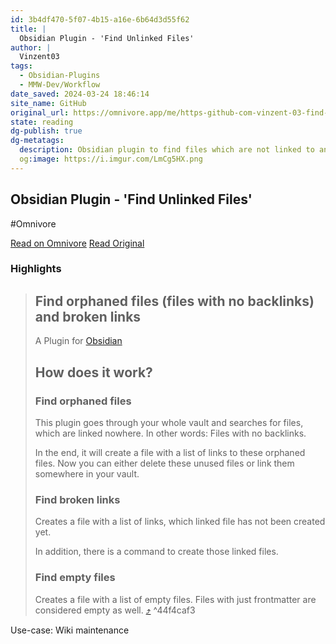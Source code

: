 ```yaml
---
id: 3b4df470-5f07-4b15-a16e-6b64d3d55f62
title: |
  Obsidian Plugin - 'Find Unlinked Files'
author: |
  Vinzent03
tags:
  - Obsidian-Plugins
  - MMW-Dev/Workflow
date_saved: 2024-03-24 18:46:14
site_name: GitHub
original_url: https://omnivore.app/me/https-github-com-vinzent-03-find-unlinked-files-blob-main-readme-18e6efeba91
state: reading
dg-publish: true
dg-metatags:
  description: Obsidian plugin to find files which are not linked to and may be lost in your vault.
  og:image: https://i.imgur.com/LmCg5HX.png
---
```


## Obsidian Plugin - 'Find Unlinked Files'
#Omnivore

[Read on Omnivore](https://omnivore.app/me/https-github-com-vinzent-03-find-unlinked-files-blob-main-readme-18e6efeba91)
[Read Original](https://github.com/Vinzent03/find-unlinked-files/blob/main/README.md)

### Highlights

> ## Find orphaned files (files with no backlinks) and broken links
> 
> [](#find-orphaned-files-files-with-no-backlinks-and-broken-links)
> 
> A Plugin for [Obsidian](https://obsidian.md/)
> 
> ## How does it work?
> 
> [](#how-does-it-work)
> 
> ### Find orphaned files
> 
> [](#find-orphaned-files)
> 
> This plugin goes through your whole vault and searches for files, which are linked nowhere. In other words: Files with no backlinks.
> 
> In the end, it will create a file with a list of links to these orphaned files. Now you can either delete these unused files or link them somewhere in your vault.
> 
> ### Find broken links
> 
> [](#find-broken-links)
> 
> Creates a file with a list of links, which linked file has not been created yet.
> 
> In addition, there is a command to create those linked files.
> 
> ### Find empty files
> 
> [](#find-empty-files)
> 
> Creates a file with a list of empty files. Files with just frontmatter are considered empty as well. [⤴️](https://omnivore.app/me/https-github-com-vinzent-03-find-unlinked-files-blob-main-readme-18e6efeba91#44f4caf3-a077-4deb-a547-56ddb2201b8d)  ^44f4caf3

Use-case: Wiki maintenance 

